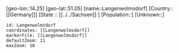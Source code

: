 ﻿---
location: [51.05,14.25]
mapzoom: [7,12] 
mapmarker: city 
type: City
tags:
- geo/City


SpocWebEntityId: 31835
isDeleted: false
confidential: public

---
[geo-lon::14.25]
[geo-lat::51.05]
[name::Langenwolmsdorf]
[Country::[[Germany]]]
[State :: [[../../Sachsen]] ]
[Population::]
[Unknown::]


```leaflet
id: Langenwolmsdorf
coordinates: [[Langenwolmsdorf]]
markerFile: [[Langenwolmsdorf]]
defaultZoom: 11 
maxZoom: 18
```
